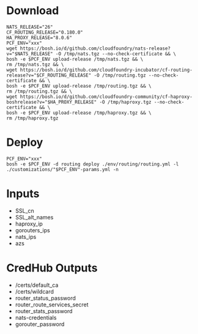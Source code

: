 # Download

```
NATS_RELEASE="26"
CF_ROUTING_RELEASE="0.180.0"
HA_PROXY_RELEASE="8.0.6"
PCF_ENV="xxx"
wget https://bosh.io/d/github.com/cloudfoundry/nats-release?v="$NATS_RELEASE" -O /tmp/nats.tgz --no-check-certificate && \
bosh -e $PCF_ENV upload-release /tmp/nats.tgz && \
rm /tmp/nats.tgz && \
wget https://bosh.io/d/github.com/cloudfoundry-incubator/cf-routing-release?v="$CF_ROUTING_RELEASE" -O /tmp/routing.tgz --no-check-certificate && \
bosh -e $PCF_ENV upload-release /tmp/routing.tgz && \
rm /tmp/routing.tgz && \
wget https://bosh.io/d/github.com/cloudfoundry-community/cf-haproxy-boshrelease?v="$HA_PROXY_RELEASE" -O /tmp/haproxy.tgz --no-check-certificate && \
bosh -e $PCF_ENV upload-release /tmp/haproxy.tgz && \
rm /tmp/haproxy.tgz
```

# Deploy

```
PCF_ENV="xxx"
bosh -e $PCF_ENV -d routing deploy ./env/routing/routing.yml -l ./customizations/"$PCF_ENV"-params.yml -n
```

# Inputs
- SSL_cn
- SSL_alt_names
- haproxy_ip
- gorouters_ips
- nats_ips
- azs

# CredHub Outputs
- /certs/default_ca
- /certs/wildcard
- router_status_password
- router_route_services_secret
- router_stats_password
- nats-credentials
- gorouter_password